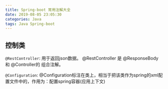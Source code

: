 ```yaml
---
title: Spring-boot 常用注解大全
date: 2019-08-05 23:05:30
categories: Java
tags: Java Spring-boot
---
```


## 控制类
`@RestController`:
用于返回json数据。
@RestController 是 @ResponseBody 和 @Controller的 组合注解。

`@Configuration`:
@Configuration标注在类上，相当于把该类作为spring的xml配置文件中的<beans>，作用为：配置spring容器(应用上下文)




